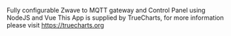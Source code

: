 Fully configurable Zwave to MQTT gateway and Control Panel using NodeJS and Vue
This App is supplied by TrueCharts, for more information please visit https://truecharts.org
